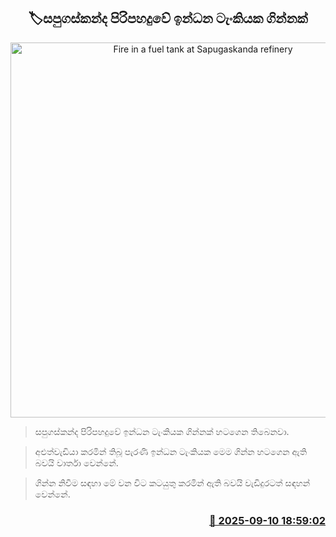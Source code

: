 <p align='center'><b><h2 align='center' title='Fire in a fuel tank at Sapugaskanda refinery'>🏷සපුගස්කන්ද පිරිපහදුවේ ඉන්ධන ටැංකියක ගින්නක්</h2></b></p>
<p align='center'><img src='https://helakuru.sgp1.cdn.digitaloceanspaces.com/esana/images/lib/sapugaskanda-22-archived.jpg' width='600' alt='Fire in a fuel tank at Sapugaskanda refinery'></p>

> සපුගස්කන්ද පිරිපහදුවේ ඉන්ධන ටැංකියක ගින්නක් හටගෙන තිබෙනවා.

> අළුත්වැඩියා කරමින් තිබූ පැරණි ඉන්ධන ටැංකියක මෙම ගින්න හටගෙන ඇති බවයි වාර්තා වෙන්නේ.

> ගින්න නිවීම සඳහා මේ වන විට කටයුතු කරමින් ඇති බවයි වැඩිදුරටත් සඳහන් වෙන්නේ.



<h3 align='right'><a href='https://www.helakuru.lk/esana/p/113511/'>📅 2025-09-10 18:59:02</a></h3>
